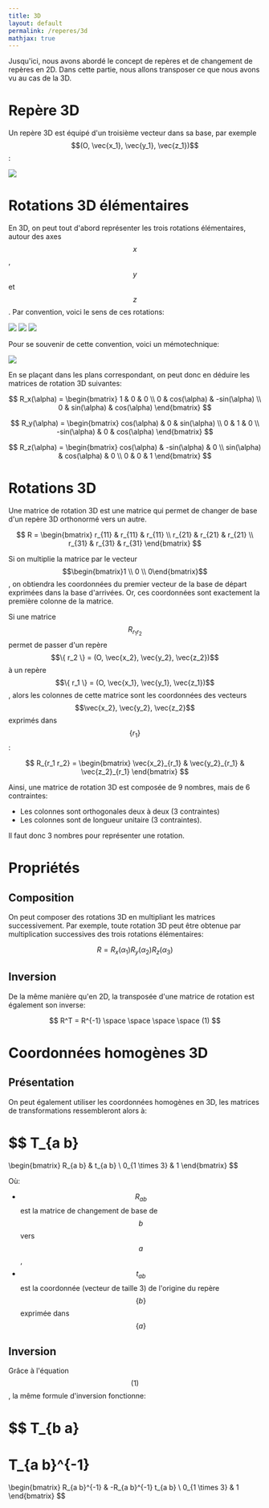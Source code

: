 ```yaml
---
title: 3D
layout: default
permalink: /reperes/3d
mathjax: true
---
```


Jusqu'ici, nous avons abordé le concept de repères et de changement de repères en 2D. Dans cette partie, nous allons
transposer ce que nous avons vu au cas de la 3D.

# Repère 3D

Un repère 3D est équipé d'un troisième vecteur dans sa base, par exemple $$(O, \vec{x_1}, \vec{y_1}, \vec{z_1})$$:

<div class="text-center">
    <img src="/assets/imgs/repere3d.svg" />
</div>

# Rotations 3D élémentaires

En 3D, on peut tout d'abord représenter les trois rotations élémentaires, autour des axes $$x$$, $$y$$ et $$z$$. Par
convention, voici le sens de ces rotations:

<div class="text-center">
    <img src="/assets/imgs/rx.svg" />
    <img src="/assets/imgs/ry.svg" />
    <img src="/assets/imgs/rz.svg" />
</div>

Pour se souvenir de cette convention, voici un mémotechnique:

<div class="text-center">
    <img src="/assets/imgs/convention_3d.svg" />
</div>

En se plaçant dans les plans correspondant, on peut donc en déduire les matrices de rotation 3D suivantes:

$$
R_x(\alpha) =
\begin{bmatrix}
1 & 0 & 0 \\
0 & cos(\alpha) & -sin(\alpha) \\
0 & sin(\alpha) & cos(\alpha)
\end{bmatrix}
$$

$$
R_y(\alpha) =
\begin{bmatrix}
cos(\alpha) & 0 & sin(\alpha) \\
0 & 1 & 0 \\
-sin(\alpha) & 0 & cos(\alpha)
\end{bmatrix}
$$

$$
R_z(\alpha) =
\begin{bmatrix}
cos(\alpha) & -sin(\alpha) & 0 \\
sin(\alpha) & cos(\alpha) & 0 \\
0 & 0 & 1
\end{bmatrix}
$$

# Rotations 3D

Une matrice de rotation 3D est une matrice qui permet de changer de base d'un repère 3D orthonormé vers un autre.

$$
R =
\begin{bmatrix}
r_{11} & r_{11} & r_{11} \\
r_{21} & r_{21} & r_{21} \\
r_{31} & r_{31} & r_{31}
\end{bmatrix}
$$

Si on multiplie la matrice par le vecteur $$\begin{bmatrix}1 \\ 0 \\ 0\end{bmatrix}$$, on obtiendra les coordonnées du premier
vecteur de la base de départ exprimées dans la base d'arrivées. Or, ces coordonnées sont exactement la première
colonne de la matrice.

Si une matrice $$R_{r_1 r_2}$$ permet de passer d'un repère $$\{ r_2 \} = (O, \vec{x_2}, \vec{y_2}, \vec{z_2})$$
à un repère $$\{ r_1 \} = (O, \vec{x_1}, \vec{y_1}, \vec{z_1})$$, alors les colonnes de cette matrice sont les
coordonnées des vecteurs $$\vec{x_2}, \vec{y_2}, \vec{z_2}$$ exprimés dans $$\{ r_1 \}$$:

$$
R_{r_1 r_2} =
\begin{bmatrix}
\vec{x_2}_{r_1} & \vec{y_2}_{r_1} & \vec{z_2}_{r_1} 
\end{bmatrix}
$$

Ainsi, une matrice de rotation 3D est composée de 9 nombres, mais de 6 contraintes:

* Les colonnes sont orthogonales deux à deux (3 contraintes)
* Les colonnes sont de longueur unitaire (3 contraintes).

Il faut donc 3 nombres pour représenter une rotation.

# Propriétés

## Composition

On peut composer des rotations 3D en multipliant les matrices successivement. Par exemple, toute rotation 3D peut
être obtenue par multiplication successives des trois rotations élémentaires:

$$
R = R_x(\alpha_1) R_y(\alpha_2) R_z(\alpha_3)
$$

## Inversion

De la même manière qu'en 2D, la transposée d'une matrice de rotation est également son inverse:

$$
R^T = R^{-1}
\space \space \space \space (1)
$$

# Coordonnées homogènes 3D

## Présentation

On peut également utiliser les coordonnées homogènes en 3D, les matrices de transformations ressembleront alors à:

$$
T_{a b}
=
\begin{bmatrix}
R_{a b} & t_{a b} \\
0_{1 \times 3} & 1
\end{bmatrix}
$$

Où:

* $$R_{a b}$$ est la matrice de changement de base de $$b$$ vers $$a$$,
* $$t_{a b}$$ est la coordonnée (vecteur de taille 3) de l'origine du repère $$\{ b \}$$ exprimée dans $$\{ a \}$$

## Inversion

Grâce à l'équation $$(1)$$, la même formule d'inversion fonctionne:

$$
T_{b a}
=
T_{a b}^{-1}
=
\begin{bmatrix}
R_{a b}^{-1} & -R_{a b}^{-1} t_{a b} \\
0_{1 \times 3} & 1
\end{bmatrix}
$$

